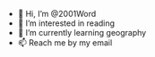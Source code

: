 - 👋 Hi, I’m @2001Word
- 👀 I’m interested in reading
- 🌱 I’m currently learning geography
- 📫 Reach me by my email

<!---
2001Word/2001Word is a ✨ special ✨ repository because its `README.md` (this file) appears on your GitHub profile.
You can click the Preview link to take a look at your changes.
--->
